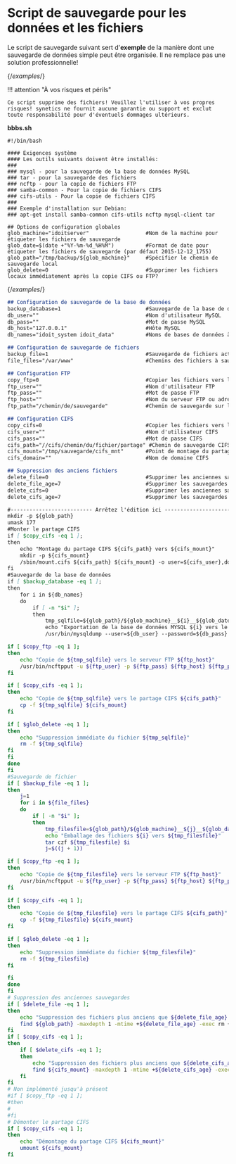# Script de sauvegarde pour les données et les fichiers

Le script de sauvegarde suivant sert d'**exemple** de la manière dont une sauvegarde de données simple peut être organisée. Il ne remplace pas une solution professionnelle!

{/*examples*/}

!!! attention "À vos risques et périls"

    Ce script supprime des fichiers! Veuillez l'utiliser à vos propres risques! synetics ne fournit aucune garantie ou support et exclut toute responsabilité pour d'éventuels dommages ultérieurs.

**bbbs.sh**

    #!/bin/bash
    
    #### Exigences système
    #### Les outils suivants doivent être installés:
    ###
    ### mysql - pour la sauvegarde de la base de données MySQL
    ### tar - pour la sauvegarde des fichiers
    ### ncftp - pour la copie de fichiers FTP
    ### samba-common - Pour la copie de fichiers CIFS
    ### cifs-utils - Pour la copie de fichiers CIFS
    ###
    ### Exemple d'installation sur Debian:
    ### apt-get install samba-common cifs-utils ncftp mysql-client tar
    
    ## Options de configuration globales
    glob_machine="idoitserver"                  #Nom de la machine pour étiqueter les fichiers de sauvegarde
    glob_date=$(date +"%Y-%m-%d_%H%M")          #Format de date pour étiqueter les fichiers de sauvegarde (par défaut 2015-12-12_1755)
    glob_path="/tmp/backup/${glob_machine}"     #Spécifier le chemin de sauvegarde local
    glob_delete=0                               #Supprimer les fichiers locaux immédiatement après la copie CIFS ou FTP? 

{/*examples*/}

```markdown
## Configuration de sauvegarde de la base de données
backup_database=1                           #Sauvegarde de la base de données activée?
db_user=""                                  #Nom d'utilisateur MySQL
db_pass=""                                  #Mot de passe MySQL
db_host="127.0.0.1"                         #Hôte MySQL
db_names="idoit_system idoit_data"          #Noms de bases de données à sauvegarder séparés par un espace

## Configuration de sauvegarde de fichiers
backup_file=1                               #Sauvegarde de fichiers activée?
file_files="/var/www"                       #Chemins des fichiers à sauvegarder séparés par un espace

## Configuration FTP
copy_ftp=0                                  #Copier les fichiers vers le serveur FTP?
ftp_user=""                                 #Nom d'utilisateur FTP
ftp_pass=""                                 #Mot de passe FTP
ftp_host=""                                 #Nom du serveur FTP ou adresse IP
ftp_path="/chemin/de/sauvegarde"            #Chemin de sauvegarde sur le serveur FTP

## Configuration CIFS
copy_cifs=0                                 #Copier les fichiers vers le partage CIFS?
cifs_user=""                                #Nom d'utilisateur CIFS
cifs_pass=""                                #Mot de passe CIFS
cifs_path="//cifs/chemin/du/fichier/partage" #Chemin de sauvegarde CIFS
cifs_mount="/tmp/sauvegarde/cifs_mnt"       #Point de montage du partage CIFS
cifs_domain=""                              #Nom de domaine CIFS
```


```markdown
## Suppression des anciens fichiers
delete_file=0                               #Supprimer les anciennes sauvegardes locales ?
delete_file_age=7                           #Supprimer les sauvegardes locales plus anciennes que x jours
delete_cifs=0                               #Supprimer les anciennes sauvegardes cifs ?
delete_cifs_age=7                           #Supprimer les sauvegardes cifs plus anciennes que x jours

#-------------------------- Arrêtez l'édition ici --------------------------
mkdir -p ${glob_path}
umask 177
#Monter le partage CIFS
if [ $copy_cifs -eq 1 ];
then
    echo "Montage du partage CIFS ${cifs_path} vers ${cifs_mount}"
    mkdir -p ${cifs_mount}
    /sbin/mount.cifs ${cifs_path} ${cifs_mount} -o user=${cifs_user},domain=${cifs_domain},password=${cifs_pass}
fi
#Sauvegarde de la base de données
if [ $backup_database -eq 1 ];
then
    for i in ${db_names}
    do
        if [ -n "$i" ];
        then
            tmp_sqlfile=${glob_path}/${glob_machine}__${i}__${glob_date}.sql
            echo "Exportation de la base de données MYSQL ${i} vers le fichier ${tmp_sqlfile}"
            /usr/bin/mysqldump --user=${db_user} --password=${db_pass} --host=${db_host} ${i} > ${tmp_sqlfile}
```  

```bash
if [ $copy_ftp -eq 1 ];
then
    echo "Copie de ${tmp_sqlfile} vers le serveur FTP ${ftp_host}"
    /usr/bin/ncftpput -u ${ftp_user} -p ${ftp_pass} ${ftp_host} ${ftp_path} ${tmp_sqlfile}
fi

if [ $copy_cifs -eq 1 ];
then
    echo "Copie de ${tmp_sqlfile} vers le partage CIFS ${cifs_path}"
    cp -f ${tmp_sqlfile} ${cifs_mount}
fi

if [ $glob_delete -eq 1 ];
then
    echo "Suppression immédiate du fichier ${tmp_sqlfile}"
    rm -f ${tmp_sqlfile}
fi
fi
done
fi
#Sauvegarde de fichier
if [ $backup_file -eq 1 ];
then
    j=1
    for i in ${file_files}
    do
        if [ -n "$i" ];
        then
            tmp_filesfile=${glob_path}/${glob_machine}__${j}__${glob_date}.tar.gz
            echo "Emballage des fichiers ${i} vers ${tmp_filesfile}"
            tar czf ${tmp_filesfile} $i
            j=$((j + 1))
```

```bash
if [ $copy_ftp -eq 1 ];
then
    echo "Copie de ${tmp_filesfile} vers le serveur FTP ${ftp_host}"
    /usr/bin/ncftpput -u ${ftp_user} -p ${ftp_pass} ${ftp_host} ${ftp_path} ${tmp_filesfile}
fi

if [ $copy_cifs -eq 1 ];
then
    echo "Copie de ${tmp_filesfile} vers le partage CIFS ${cifs_path}"
    cp -f ${tmp_filesfile} ${cifs_mount}
fi

if [ $glob_delete -eq 1 ];
then
    echo "Suppression immédiate du fichier ${tmp_filesfile}"
    rm -f ${tmp_filesfile}
fi

fi
done
fi
# Suppression des anciennes sauvegardes
if [ $delete_file -eq 1 ];
then
    echo "Suppression des fichiers plus anciens que ${delete_file_age} jours dans ${glob_path}"
    find ${glob_path} -maxdepth 1 -mtime +${delete_file_age} -exec rm {} \;
fi
if [ $copy_cifs -eq 1 ];
then
    if [ $delete_cifs -eq 1 ];
    then
        echo "Suppression des fichiers plus anciens que ${delete_cifs_age} jours sur le partage CIFS ${cifs_mount}"
        find ${cifs_mount} -maxdepth 1 -mtime +${delete_cifs_age} -exec rm {} \;
    fi
fi
# Non implémenté jusqu'à présent
#if [ $copy_ftp -eq 1 ];
#then
#
#fi
# Démonter le partage CIFS
if [ $copy_cifs -eq 1 ];
then
    echo "Démontage du partage CIFS ${cifs_mount}"
    umount ${cifs_mount}
fi
```
